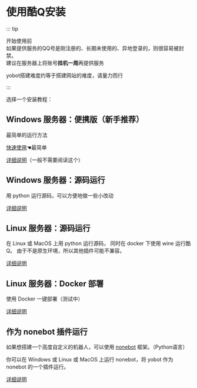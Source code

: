 # 使用酷Q安装

::: tip

开始使用前  
如果提供服务的QQ号是刚注册的、长期未使用的、异地登录的，则很容易被封禁。  
建议在服务器上将账号**挂机一周**再提供服务

yobot搭建难度约等于搭建网站的难度，请量力而行

:::

选择一个安装教程：

## Windows 服务器：便携版（新手推荐）

最简单的运行方法

[快速使用](./Windows-quick-start.md)☚最简单

[详细说明](./Windows-portable.md)（一般不需要阅读这个）

## Windows 服务器：源码运行

用 python 运行源码，可以方便地做一些小改动

[详细说明](./Windows-source.md)

## Linux 服务器：源码运行

在 Linux 或 MacOS 上用 python 运行源码，
同时在 docker 下使用 wine 运行酷Q。
由于不是原生环境，所以其他插件可能不兼容。

[详细说明](./Linux-source.md)

## Linux 服务器：Docker 部署

使用 Docker 一键部署（测试中）

[详细说明](./docker.md)

## 作为 nonebot 插件运行

如果想搭建一个高度自定义的机器人，可以使用 [nonebot](https://nonebot.cqp.moe/) 框架。（Python语言）

你可以在 Windows 或 Linux 或 MacOS 上运行 nonebot，将 yobot 作为 nonebot 的一个插件运行。

[详细说明](./nonebot-plugin.md)
